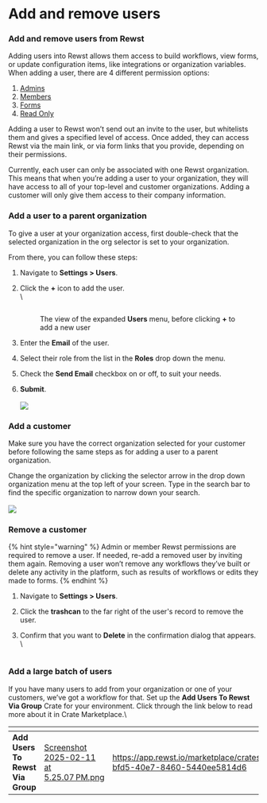 # Add and remove users

### Add and remove users from Rewst

Adding users into Rewst allows them access to build workflows, view forms, or update configuration items, like integrations or organization variables. When adding a user, there are 4 different permission options:

1. [Admins](roles.md#admin)
2. [Members](roles.md#member)
3. [Forms](roles.md#forms)
4. [Read Only](roles.md#read-only)

Adding a user to Rewst won’t send out an invite to the user, but whitelists them and gives a specified level of access. Once added, they can access Rewst via the main link, or via form links that you provide, depending on their permissions.

Currently, each user can only be associated with one Rewst organization. This means that when you’re adding a user to your organization, they will have access to all of your top-level and customer organizations. Adding a customer will only give them access to their company information.

### Add a user to a parent organization

To give a user at your organization access, first double-check that the selected organization in the org selector is set to your organization.

From there, you can follow these steps:

1. Navigate to **Settings > Users**.
2.  Click the **+** icon to add the user.\
    \


    <figure><img src="../../.gitbook/assets/Screenshot 2025-02-11 at 5.04.07 PM (1).png" alt=""><figcaption><p>The view of the expanded <strong>Users</strong> menu, before clicking <strong>+</strong> to add a new user</p></figcaption></figure>
3. Enter the **Email** of the user.
4. Select their role from the list in the **Roles** drop down the menu.
5. Check the **Send Email** checkbox on or off, to suit your needs.
6. **Submit**.\
   \
   ![](<../../.gitbook/assets/Screenshot 2025-02-11 at 5.14.15 PM.png>)

### Add a customer

Make sure you have the correct organization selected for your customer before following the same steps as for adding a user to a parent organization.

Change the organization by clicking the selector arrow in the drop down organization menu at the top left of your screen. Type in the search bar to find the specific organization to narrow down your search.\
\
![](<../../.gitbook/assets/Screenshot 2025-02-11 at 5.16.33 PM.png>)

### Remove a customer

{% hint style="warning" %}
Admin or member Rewst permissions are required to remove a user. If needed, re-add a removed user by inviting them again. Removing a user won’t remove any workflows they’ve built or delete any activity in the platform, such as results of workflows or edits they made to forms.
{% endhint %}

1. Navigate to **Settings > Users**.
2. Click the **trashcan** to the far right of the user's record to remove the user.
3.  Confirm that you want to **Delete** in the confirmation dialog that appears.\
    \


    <figure><img src="../../.gitbook/assets/Screenshot 2025-02-11 at 5.21.06 PM.png" alt=""><figcaption></figcaption></figure>

### Add a large batch of users

If you have many users to add from your organization or one of your customers, we’ve got a workflow for that. Set up the **Add Users To Rewst Via Group** Crate for your environment. Click through the link below to read more about it in Crate Marketplace.\


<table data-view="cards"><thead><tr><th></th><th data-hidden data-card-cover data-type="files"></th><th data-hidden data-card-target data-type="content-ref"></th></tr></thead><tbody><tr><td><strong>Add Users To Rewst Via Group</strong></td><td><a href="../../.gitbook/assets/Screenshot 2025-02-11 at 5.25.07 PM.png">Screenshot 2025-02-11 at 5.25.07 PM.png</a></td><td><a href="https://app.rewst.io/marketplace/crates/97db004d-bfd5-40e7-8460-5440ee5814d6">https://app.rewst.io/marketplace/crates/97db004d-bfd5-40e7-8460-5440ee5814d6</a></td></tr></tbody></table>

